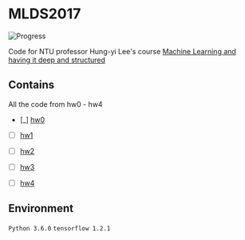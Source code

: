 # MLDS2017

![Progress](http://progressed.io/bar/20?title=progress)  

Code for NTU professor Hung-yi Lee's course [Machine Learning and having it deep and structured](http://speech.ee.ntu.edu.tw/~tlkagk/courses_MLDS17.html)
## Contains

All the code from hw0 - hw4

- [_] [hw0](https://inclass.kaggle.com/c/hw0-mnist)

- [ ] [hw1](https://inclass.kaggle.com/c/hw1-language-model)

- [ ] [hw2](https://docs.google.com/presentation/d/1OtD_BD6_Ljvr3aqLjHnnNX_h55BirD3cxhExq9wySmI/edit#slide=id.g1d39baa916_1_9)

- [ ] [hw3](https://docs.google.com/presentation/d/1Ea4ywtR5jwiGs-LLkKaaKazxZA37l88vBpjRg7meTB8/edit#slide=id.g1d9d939617_1_198)

- [ ] [hw4](https://docs.google.com/presentation/d/1e-9a7MmHDi1OfXrSFh_NOuyXjK2cN640JcZ5D08MBEk/edit#slide=id.g1e0b44e0d0_3_66)

## Environment

`Python 3.6.0` 
`tensorflow 1.2.1`
